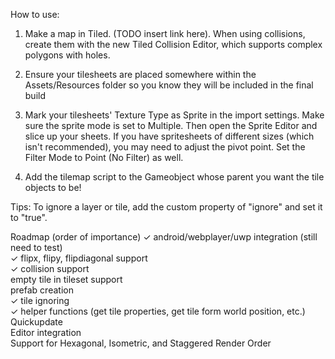 How to use:

1. Make a map in Tiled. (TODO insert link here). When using collisions, create them with the new Tiled Collision Editor, which supports complex polygons with holes.

2. Ensure your tilesheets are placed somewhere within the Assets/Resources folder so you know they will be included in the final build

3. Mark your tilesheets' Texture Type as Sprite in the import settings. Make sure the sprite mode is set to Multiple. Then open the Sprite Editor and slice up your sheets. If you have spritesheets of different sizes (which isn't recommended), you may need to adjust the pivot point. Set the Filter Mode to Point (No Filter) as well.

4. Add the tilemap script to the Gameobject whose parent you want the tile objects to be!

Tips:
To ignore a layer or tile, add the custom property of "ignore" and set it to "true".

Roadmap (order of importance)
✓ android/webplayer/uwp integration (still need to test)  
✓ flipx, flipy, flipdiagonal support  
✓ collision support    
empty tile in tileset support  
prefab creation  
✓ tile ignoring  
✓ helper functions (get tile properties, get tile form world position, etc.)  
Quickupdate  
Editor integration  
Support for Hexagonal, Isometric, and Staggered
Render Order
